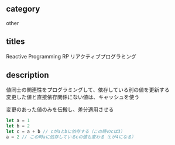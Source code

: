 ## category

other

## titles

Reactive Programming
RP
リアクティブプログラミング

## description

値同士の関連性をプログラミングして、依存している別の値を更新する  
変更した値と直接依存関係にない値は、キャッシュを使う

変更のあった値のみを伝搬し、差分適用させる

```js
let a = 1
let b = 2
let c = a + b // cがaとbに依存する（この時のcは3）
a = 2 // この時aに依存しているcの値も変わる（cが4になる）
```
